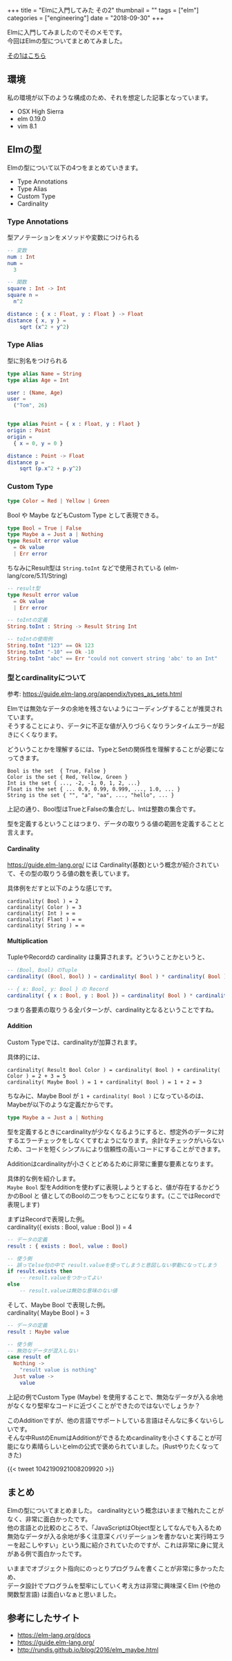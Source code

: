 +++
title = "Elmに入門してみた その2"
thumbnail = ""
tags = ["elm"]
categories = ["engineering"]
date = "2018-09-30"
+++

Elmに入門してみましたのでそのメモです。\
今回はElmの型についてまとめてみました。

[その1はこちら](/posts/introduction_to_elm)

## 環境

私の環境が以下のような構成のため、それを想定した記事となっています。

* OSX High Sierra
* elm 0.19.0
* vim 8.1 

## Elmの型

Elmの型について以下の4つをまとめていきます。

* Type Annotations
* Type Alias
* Custom Type
* Cardinality

### Type Annotations

型アノテーションをメソッドや変数につけられる

```elm
-- 変数
num : Int
num =
  3

-- 関数
square : Int -> Int
square n =
  n^2

distance : { x : Float, y : Float } -> Float
distance { x, y } =
    sqrt (x^2 + y^2)
```

### Type Alias

型に別名をつけられる

```elm
type alias Name = String
type alias Age = Int

user : (Name, Age)
user =
  ("Tom", 26)


type alias Point = { x : Float, y : Flaot }
origin : Point
origin =
  { x = 0, y = 0 }

distance : Point -> Float
distance p =
    sqrt (p.x^2 + p.y^2)
```

### Custom Type

```elm
type Color = Red | Yellow | Green
```

Bool や Maybe などもCustom Type として表現できる。

```elm
type Bool = True | False
type Maybe a = Just a | Nothing
type Result error value
  = Ok value
  | Err error
```

ちなみにResult型は `String.toInt` などで使用されている
(elm-lang/core/5.11/String)

```elm
-- result型
type Result error value
  = Ok value
  | Err error

-- toIntの定義
String.toInt : String -> Result String Int

-- toIntの使用例
String.toInt "123" == Ok 123
String.toInt "-10" == Ok -10
String.toInt "abc" == Err "could not convert string 'abc' to an Int"
```

### 型とcardinalityについて

参考: https://guide.elm-lang.org/appendix/types_as_sets.html

Elmでは無効なデータの余地を残さないようにコーディングすることが推奨されています。\
そうすることにより、データに不正な値が入りづらくなりランタイムエラーが起きにくくなります。

どういうことかを理解するには、TypeとSetの関係性を理解することが必要になってきます。

```
Bool is the set  { True, False }
Color is the set { Red, Yellow, Green }
Int is the set { ..., -2, -1, 0, 1, 2, ...}
Float is the set { ... 0.9, 0.99, 0.999, ..., 1.0, ... }
String is the set { "", "a", "aa", ..., "hello", ... }
```

上記の通り、Bool型はTrueとFalseの集合だし、Intは整数の集合です。

型を定義するということはつまり、データの取りうる値の範囲を定義することと言えます。

#### Cardinality

https://guide.elm-lang.org/ には Cardinality(基数)という概念が紹介されていて、その型の取りうる値の数を表しています。

具体例をだすと以下のような感じです。

```
cardinality( Bool ) = 2
cardinality( Color ) = 3
cardinality( Int ) = ∞
cardinality( Flaot ) = ∞
cardinality( String ) = ∞
```

#### Multiplication

TupleやRecordの cardinality は乗算されます。どういうことかというと、

```elm
-- (Bool, Bool) のTuple
cardinality( (Bool, Bool) ) = cardinality( Bool ) * cardinality( Bool ) = 2 * 2 = 4

-- { x: Bool, y: Bool } の Record
cardinality( { x : Bool, y : Bool }) = cardinality( Bool ) * cardinality( Bool ) = 2 * 2 = 4
```

つまり各要素の取りうる全パターンが、cardinalityとなるということですね。

#### Addition

Custom Typeでは、cardinalityが加算されます。

具体的には、

```
cardinality( Result Bool Color ) = cardinality( Bool ) + cardinality( Color ) = 2 + 3 = 5
cardinality( Maybe Bool ) = 1 + cardinality( Bool ) = 1 + 2 = 3
```

ちなみに、Maybe Bool が `1 + cardinality( Bool )` になっているのは、Maybeが以下のような定義だからです。

```elm
type Maybe a = Just a | Nothing
```

型を定義するときにcardinalityが少なくなるようにすると、想定外のデータに対するエラーチェックをしなくてすむようになります。余計なチェックがいらないため、コードを短くシンプルにより信頼性の高いコードにすることができます。

Additionはcardinalityが小さくとどめるために非常に重要な要素となります。

具体的な例を紹介します。\
`Maybe Bool` 型をAdditionを使わずに表現しようとすると、値が存在するかどうかのBool と 値としてのBoolの二つをもつことになります。(ここではRecordで表現します)

まずはRecordで表現した例。 \
cardinality({ exists : Bool, value : Bool }) = 4
```elm
-- データの定義
result : { exists : Bool, value : Bool)

-- 使う側
-- 誤ってelse句の中で result.valueを使ってしまうと意図しない挙動になってしまう
if result.exists then
    -- result.valueをつかってよい
else
    -- result.valueは無効な意味のない値

```

そして、Maybe Bool で表現した例。 \
cardinality( Maybe Bool ) = 3

```elm
-- データの定義
result : Maybe value

-- 使う側
-- 無効なデータが混入しない
case result of
  Nothing ->
    "result value is nothing"
  Just value ->
    value
```

上記の例でCustom Type (Maybe) を使用することで、無効なデータが入る余地がなくなり堅牢なコードに近づくことができたのではないでしょうか？


このAdditionですが、他の言語でサポートしている言語はそんなに多くないらしいです。\
そんな中RustのEnumはAdditionができるためcardinalityを小さくすることが可能になり素晴らしいとelmの公式で褒められていました。(Rustやりたくなってきた)

{{< tweet 1042190921008209920 >}}

## まとめ

Elmの型についてまとめました。
cardinalityという概念はいままで触れたことがなく、非常に面白かったです。\
他の言語との比較のところで、「JavaScriptはObject型としてなんでも入るため無効なデータが入る余地が多く注意深くバリデーションを書かないと実行時エラーを起こしやすい」という風に紹介されていたのですが、これは非常に身に覚えがある例で面白かったです。

いままでオブジェクト指向にのっとりプログラムを書くことが非常に多かったため、\
データ設計でプログラムを堅牢にしていく考え方は非常に興味深くElm (や他の関数型言語) は面白いなぁと思いました。

## 参考にしたサイト

* https://elm-lang.org/docs
* https://guide.elm-lang.org/
* http://rundis.github.io/blog/2016/elm_maybe.html
